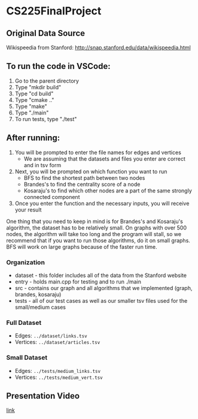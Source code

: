 # CS225FinalProject

## Original Data Source

Wikispeedia from Stanford: http://snap.stanford.edu/data/wikispeedia.html

## To run the code in VSCode:

1. Go to the parent directory
2. Type "mkdir build"
3. Type "cd build"
4. Type "cmake .."
5. Type "make"
6. Type "./main"
7. To run tests, type "./test"
  
## After running:

1. You will be prompted to enter the file names for edges and vertices
    - We are assuming that the datasets and files you enter are correct and in tsv form
2. Next, you will be prompted on which function you want to run
    - BFS to find the shortest path between two nodes
    - Brandes's to find the centrality score of a node
    - Kosaraju's to find which other nodes are a part of the same strongly connected component
3. Once you enter the function and the necessary inputs, you will receive your result

One thing that you need to keep in mind is for Brandes's and Kosaraju's algorithm, the dataset has to be relatively small.
On graphs with over 500 nodes, the algorithm will take too long and the program will stall, so we recommend that if you want
to run those algorithms, do it on small graphs. BFS will work on large graphs because of the faster run time.

### Organization
- dataset - this folder includes all of the data from the Stanford website
- entry - holds main.cpp for testing and to run ./main
- src - contains our graph and all algorithms that we implemented (graph, brandes, kosaraju)
- tests - all of our test cases as well as our smaller tsv files used for the small/medium cases

### Full Dataset
- Edges: `../dataset/links.tsv`
- Vertices: `../dataset/articles.tsv`

### Small Dataset
- Edges: `../tests/medium_links.tsv`
- Vertices: `../tests/medium_vert.tsv`

## Presentation Video

[link](https://drive.google.com/file/d/1KVh9o3zFgKZsf7mAYlhPbNMPIxAXcs8m/view?usp=share_link)